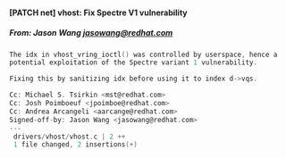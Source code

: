 #### [PATCH net] vhost: Fix Spectre V1 vulnerability
##### From: Jason Wang <jasowang@redhat.com>

```c
The idx in vhost_vring_ioctl() was controlled by userspace, hence a
potential exploitation of the Spectre variant 1 vulnerability.

Fixing this by sanitizing idx before using it to index d->vqs.

Cc: Michael S. Tsirkin <mst@redhat.com>
Cc: Josh Poimboeuf <jpoimboe@redhat.com>
Cc: Andrea Arcangeli <aarcange@redhat.com>
Signed-off-by: Jason Wang <jasowang@redhat.com>
---
 drivers/vhost/vhost.c | 2 ++
 1 file changed, 2 insertions(+)

```
